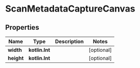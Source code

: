 
# ScanMetadataCaptureCanvas

## Properties
| Name | Type | Description | Notes |
| ------------ | ------------- | ------------- | ------------- |
| **width** | **kotlin.Int** |  |  [optional] |
| **height** | **kotlin.Int** |  |  [optional] |



